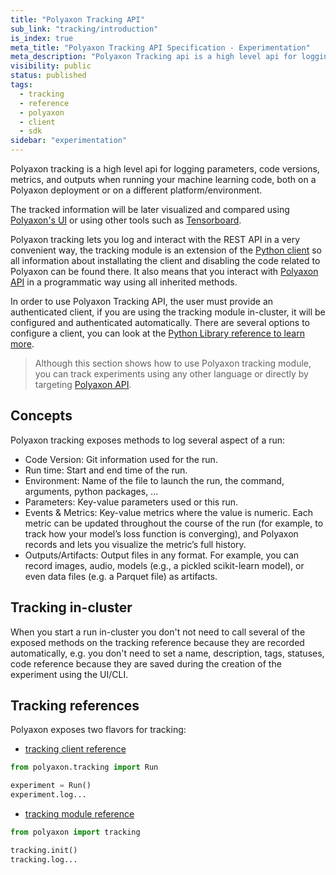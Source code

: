 ```yaml
---
title: "Polyaxon Tracking API"
sub_link: "tracking/introduction"
is_index: true
meta_title: "Polyaxon Tracking API Specification - Experimentation"
meta_description: "Polyaxon Tracking api is a high level api for logging parameters, code versions, metrics, and outputs when running your machine learning code, both on a Polyaxon deployment or on a different platform/environment."
visibility: public
status: published
tags:
  - tracking
  - reference
  - polyaxon
  - client
  - sdk
sidebar: "experimentation"
---
```


Polyaxon tracking is a high level api for logging parameters, 
code versions, metrics, and outputs when running your machine learning code,
both on a Polyaxon deployment or on a different platform/environment.

The tracked information will be later visualized and compared using [Polyaxon's UI](/docs/management/runs-dashboard/) or using other tools such as [Tensorboard](/docs/experimentation/services/tensorboard/).

Polyaxon tracking lets you log and interact with the REST API in a very convenient way, 
the tracking module is an extension of the [Python client](/docs/core/python-library/run-client/) 
so all information about installating the client and disabling the code related to Polyaxon can be found there. 
It also means that you interact with [Polyaxon API](/docs/api/) in a programmatic way using all inherited methods.

In order to use Polyaxon Tracking API, the user must provide an authenticated client, if you are using the tracking module in-cluster, 
it will be configured and authenticated automatically. There are several options to configure a client, 
you can look at the [Python Library reference to learn more](/docs/core/python-library/#authentication).

> Although this section shows how to use Polyaxon tracking module, you can track experiments using any other language or directly by targeting [Polyaxon API](/docs/api/).

## Concepts

Polyaxon tracking exposes methods to log several aspect of a run:

 * Code Version: Git information used for the run.
 * Run time: Start and end time of the run.
 * Environment: Name of the file to launch the run, the command, arguments, python packages, ...
 * Parameters: Key-value parameters used or this run.
 * Events & Metrics: Key-value metrics where the value is numeric. Each metric can be updated throughout the course of the run (for example, to track how your model’s loss function is converging), and Polyaxon records and lets you visualize the metric’s full history.
 * Outputs/Artifacts: Output files in any format. For example, you can record images, audio, models (e.g., a pickled scikit-learn model), or even data files (e.g. a Parquet file) as artifacts.

## Tracking in-cluster

When you start a run in-cluster you don't not need to call several of  the exposed methods on the tracking reference 
because they are recorded automatically, e.g. you don't need to set a name, description, tags, statuses, code reference 
because they are saved during the creation of the experiment using the UI/CLI.


## Tracking references

Polyaxon exposes two flavors for tracking:

 * [tracking client reference](/docs/experimentation/tracking/client/)

 ```python
 from polyaxon.tracking import Run

 experiment = Run()
 experiment.log...
 ```

 * [tracking module reference](/docs/experimentation/tracking/module/) 

 ```python
 from polyaxon import tracking

 tracking.init()
 tracking.log...
 ```

